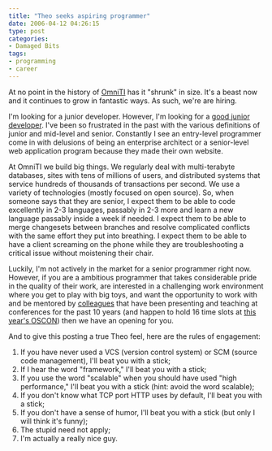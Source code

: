 ```yaml
---
title: "Theo seeks aspiring programmer"
date: 2006-04-12 04:26:15
type: post
categories:
- Damaged Bits
tags:
- programming
- career
---
```


<p>At no point in the history of <a href="https://www.omniticc.com/">OmniTI</a> has it &quot;shrunk&quot; in size.  It's a beast now and it continues to grow in fantastic ways.  As such, we're are hiring.</p> <p>I'm looking for a junior developer.  However, I'm looking for a <a href="https://www.omniticc.com/About/career_profile.html?careerid=14">good junior developer</a>.  I've been so frustrated in the past with the various definitions of junior and mid-level and senior.  Constantly I see an entry-level programmer come in with delusions of being an enterprise architect or a senior-level web application program because they made their own website.</p> <p>At OmniTI we build big things.  We regularly deal with multi-terabyte databases, sites with tens of millions of users, and distributed systems that service hundreds of thousands of transactions per second.  We use a variety of technologies (mostly focused on open source).  So, when someone says that they are senior, I expect them to be able to code excellently in 2-3 languages, passably in 2-3 more and learn a new language passably inside a week if needed.  I expect them to be able to merge changesets between branches and resolve complicated conflicts with the same effort they put into breathing.  I expect them to be able to have a client screaming on the phone while they are troubleshooting a critical issue without moistening their chair.</p> <p>Luckily, I'm not actively in the market for a senior programmer right now.  However, if you are a ambitious programmer that takes considerable pride in the quality of their work, are interested in a challenging work environment where you get to play with big toys, and want the opportunity to work with and be mentored by <a href="https://www.omniticc.com/About/people.html">colleagues</a> that have been presenting and teaching at conferences for the past 10 years (and happen to hold 16 time slots at <a href="https://conferences.oreillynet.com/os2006/">this year's OSCON</a>) then we have an opening for you.</p> <p align="left">And to give this posting a true Theo feel, here are the rules of engagement:</p> <ol>     <li>If you have never used a VCS (version control system) or SCM (source code management), I'll beat you with a stick;</li>     <li>If I hear the word &quot;framework,&quot; I'll beat you with a stick;</li>     <li>If you use the word &quot;scalable&quot; when you should have used &quot;high performance,&quot; I'll beat you with a stick (hint: avoid the word scalable);</li>     <li>If you don't know what TCP port HTTP uses by default, I'll beat you with a stick;</li>     <li>If you don't have a sense of humor, I'll beat you with a stick (but only I will think it's funny);</li>     <li>The stupid need not apply;</li>     <li>I'm actually a really nice guy.</li> </ol> 
